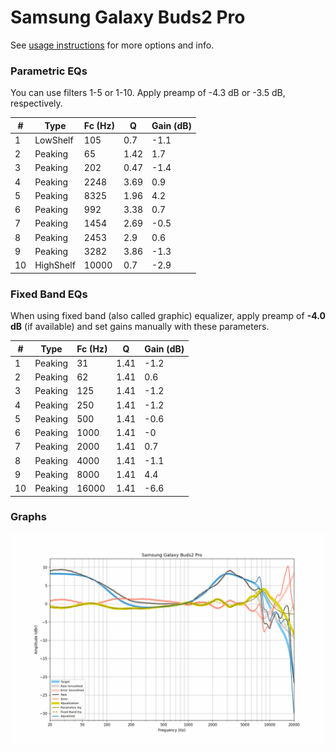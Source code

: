 # Samsung Galaxy Buds2 Pro
See [usage instructions](https://github.com/jaakkopasanen/AutoEq#usage) for more options and info.

### Parametric EQs
You can use filters 1-5 or 1-10. Apply preamp of -4.3 dB or -3.5 dB, respectively.

|   # | Type      |   Fc (Hz) |    Q |   Gain (dB) |
|-----|-----------|-----------|------|-------------|
|   1 | LowShelf  |       105 | 0.7  |        -1.1 |
|   2 | Peaking   |        65 | 1.42 |         1.7 |
|   3 | Peaking   |       202 | 0.47 |        -1.4 |
|   4 | Peaking   |      2248 | 3.69 |         0.9 |
|   5 | Peaking   |      8325 | 1.96 |         4.2 |
|   6 | Peaking   |       992 | 3.38 |         0.7 |
|   7 | Peaking   |      1454 | 2.69 |        -0.5 |
|   8 | Peaking   |      2453 | 2.9  |         0.6 |
|   9 | Peaking   |      3282 | 3.86 |        -1.3 |
|  10 | HighShelf |     10000 | 0.7  |        -2.9 |

### Fixed Band EQs
When using fixed band (also called graphic) equalizer, apply preamp of **-4.0 dB** (if available) and set gains manually with these parameters.

|   # | Type    |   Fc (Hz) |    Q |   Gain (dB) |
|-----|---------|-----------|------|-------------|
|   1 | Peaking |        31 | 1.41 |        -1.2 |
|   2 | Peaking |        62 | 1.41 |         0.6 |
|   3 | Peaking |       125 | 1.41 |        -1.2 |
|   4 | Peaking |       250 | 1.41 |        -1.2 |
|   5 | Peaking |       500 | 1.41 |        -0.6 |
|   6 | Peaking |      1000 | 1.41 |        -0   |
|   7 | Peaking |      2000 | 1.41 |         0.7 |
|   8 | Peaking |      4000 | 1.41 |        -1.1 |
|   9 | Peaking |      8000 | 1.41 |         4.4 |
|  10 | Peaking |     16000 | 1.41 |        -6.6 |

### Graphs
![](./Samsung%20Galaxy%20Buds2%20Pro.png)
